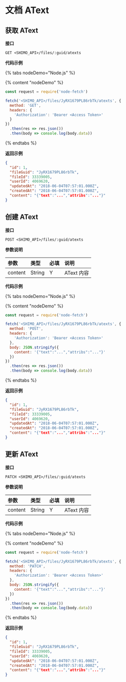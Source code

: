 # 文档 AText

## 获取 AText

**接口**

`GET <SHIMO_API>/files/:guid/atexts`

**代码示例**

{% tabs nodeDemo="Node.js" %}

{% content "nodeDemo" %}

```js
const request = require('node-fetch')

fetch('<SHIMO_API>/files/JyRX1679PL86rbTk/atexts', {
  method: 'GET',
  headers: {
    'Authorization': 'Bearer <Access Token>'
  }
})
  .then(res => res.json())
  .then(body => console.log(body.data))
```

{% endtabs %}

**返回示例**

```json
{
  "id": 1,
  "fileGuid": "JyRX1679PL86rbTk",
  "fileId": 33339005,
  "userId": 4069620,
  "updatedAt": "2018-06-04T07:57:01.000Z",
  "createdAt": "2018-06-04T07:57:01.000Z",
  "content": "{"text":"...","attribs":"..."}"
}
```

## 创建 AText

**接口**

`POST <SHIMO_API>/files/:guid/atexts`

**参数说明**

| 参数      | 类型   | 必填 | 说明 |
| :------- | :----- | :-- | :-- |
| content | String | Y   | AText 内容 |

**代码示例**

{% tabs nodeDemo="Node.js" %}

{% content "nodeDemo" %}

```js
const request = require('node-fetch')

fetch('<SHIMO_API>/files/JyRX1679PL86rbTk/atexts', {
  method: 'POST',
  headers: {
    'Authorization': 'Bearer <Access Token>'
  },
  body: JSON.stringify({
    content: '{"text":"...","attribs":"..."}'
  })
})
  .then(res => res.json())
  .then(body => console.log(body.data))
```

{% endtabs %}

**返回示例**

```json
{
  "id": 1,
  "fileGuid": "JyRX1679PL86rbTk",
  "fileId": 33339005,
  "userId": 4069620,
  "updatedAt": "2018-06-04T07:57:01.000Z",
  "createdAt": "2018-06-04T07:57:01.000Z",
  "content": "{"text":"...","attribs":"..."}"
}
```

## 更新 AText

**接口**

`PATCH <SHIMO_API>/files/:guid/atexts`

**参数说明**

| 参数      | 类型   | 必填 | 说明 |
| :------- | :----- | :-- | :-- |
| content | String | Y   | AText 内容 |

**代码示例**

{% tabs nodeDemo="Node.js" %}

{% content "nodeDemo" %}

```js
const request = require('node-fetch')

fetch('<SHIMO_API>/files/JyRX1679PL86rbTk/atexts', {
  method: 'PATCH',
  headers: {
    'Authorization': 'Bearer <Access Token>'
  },
  body: JSON.stringify({
    content: '{"text":"...","attribs":"..."}'
  })
})
  .then(res => res.json())
  .then(body => console.log(body.data))
```

{% endtabs %}

**返回示例**

```json
{
  "id": 1,
  "fileGuid": "JyRX1679PL86rbTk",
  "fileId": 33339005,
  "userId": 4069620,
  "updatedAt": "2018-06-04T07:57:01.000Z",
  "createdAt": "2018-06-04T07:57:01.000Z",
  "content": "{"text":"...","attribs":"..."}"
}
```
